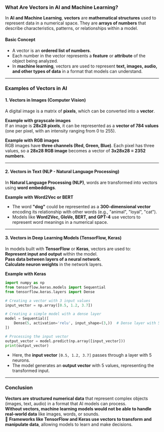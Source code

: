 ### **What Are Vectors in AI and Machine Learning?**  

In **AI and Machine Learning**, **vectors** are **mathematical structures** used to represent data in a numerical space. They are **arrays of numbers** that describe characteristics, patterns, or relationships within a model.  

#### **Basic Concept**  
- A vector is an **ordered list of numbers**.  
- Each number in the vector represents a **feature** or **attribute** of the object being analyzed.  
- In **machine learning**, vectors are used to represent **text, images, audio, and other types of data** in a format that models can understand.  

---

### **Examples of Vectors in AI**  

#### **1. Vectors in Images (Computer Vision)**  
A digital image is a matrix of **pixels**, which can be converted into a **vector**.  

**Example with grayscale images**  
If an image is **28x28 pixels**, it can be represented as a **vector of 784 values** (one per pixel, with an intensity ranging from 0 to 255).  

**Example with RGB images**  
RGB images have **three channels (Red, Green, Blue)**. Each pixel has three values, so a **28x28 RGB image** becomes a vector of **3x28x28 = 2352 numbers**.  

---

#### **2. Vectors in Text (NLP - Natural Language Processing)**  
In **Natural Language Processing (NLP)**, words are transformed into vectors using **word embeddings**.  

**Example with Word2Vec or BERT**  
- The word **"dog"** could be represented as a **300-dimensional vector** encoding its relationship with other words (e.g., "animal", "loyal", "cat").  
- Models like **Word2Vec, GloVe, BERT, and GPT-4** use vectors to represent word meanings in a numerical space.  

---

#### **3. Vectors in Deep Learning Models (TensorFlow, Keras)**  
In models built with **TensorFlow** or **Keras**, vectors are used to:  
**Represent input and output** within the model.  
**Pass data between layers of a neural network**.  
**Calculate neuron weights** in the network layers.  

**Example with Keras**  
```python
import numpy as np
from tensorflow.keras.models import Sequential
from tensorflow.keras.layers import Dense

# Creating a vector with 3 input values
input_vector = np.array([0.5, 1.2, 3.7])

# Creating a simple model with a dense layer
model = Sequential([
    Dense(5, activation='relu', input_shape=(3,))  # Dense layer with 5 neurons
])

# Processing the input vector
output_vector = model.predict(np.array([input_vector]))
print(output_vector)
```
- Here, the **input vector** `[0.5, 1.2, 3.7]` passes through a layer with 5 neurons.  
- The model generates an **output vector** with 5 values, representing the transformed input.  

---

### **Conclusion**  
**Vectors are structured numerical data** that represent complex objects (images, text, audio) in a format that AI models can process.  
**Without vectors, machine learning models would not be able to handle real-world data** like images, words, or sounds.  
📌 **Frameworks like TensorFlow and Keras use vectors to transform and manipulate data**, allowing models to learn and make decisions.
